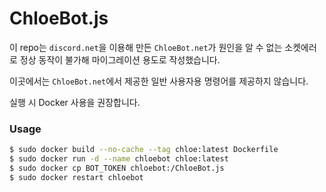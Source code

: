 # ChloeBot.js

이 repo는 `discord.net`을 이용해 만든 `ChloeBot.net`가 원인을 알 수 없는 소켓에러로 정상 동작이 불가해 마이그레이션 용도로 작성했습니다.

이곳에서는 `ChloeBot.net`에서 제공한 일반 사용자용 명령어를 제공하지 않습니다.

실행 시 Docker 사용을 권장합니다.

### Usage

```sh
$ sudo docker build --no-cache --tag chloe:latest Dockerfile
$ sudo docker run -d --name chloebot chloe:latest
$ sudo docker cp BOT_TOKEN chloebot:/ChloeBot.js
$ sudo docker restart chloebot
```